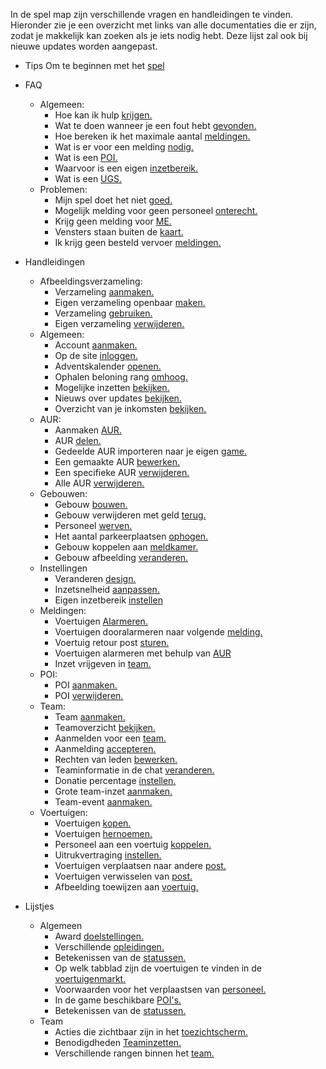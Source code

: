 In de spel map zijn verschillende vragen en handleidingen te vinden. Hieronder zie je een overzicht met links van alle documentaties die er zijn, zodat je makkelijk kan zoeken als je iets nodig hebt. Deze lijst zal ook bij nieuwe updates worden aangepast.<br/>

- Tips Om te beginnen met het [spel](Beginners-tips.md)

- FAQ
    - Algemeen:
        - Hoe kan ik hulp [krijgen.](FAQ/Algemeen/Hoe_kan_ik_hulp_krijgen.md)
        - Wat te doen wanneer je een fout hebt [gevonden.](FAQ/Algemeen/Fout_gevonden.md)
        - Hoe bereken ik het maximale aantal [meldingen.](FAQ/Algemeen/Maximaal_aantal_meldingen.md)
        - Wat is er voor een melding [nodig.](FAQ/Algemeen/Wat_heb_ik_nodig_voor_de_melding.md)
        - Wat is een [POI.](FAQ/Algemeen/Wat_is_een_POI.md)
        - Waarvoor is een eigen [inzetbereik.](FAQ/Algemeen/Waarvoor_is_eigen_inzetbereik.md)  
        - Wat is een [UGS.](FAQ/Algemeen/Wat_is_een_UGS.md)    
    - Problemen:
        - Mijn spel doet het niet [goed.](FAQ/Problemen/Mijn_spel_doet_het_niet_goed.md)
        - Mogelijk melding voor geen personeel [onterecht.](FAQ/Problemen/Foutmelding_geen_personeel_onterecht.md)
        - Krijg geen melding voor [ME.](FAQ/Problemen/Krijg_geen_meldingen_voor_ME.md)
        - Vensters staan buiten de [kaart.](FAQ/Problemen/Venster_buiten_kaart.md)
        - Ik krijg geen besteld vervoer [meldingen.](FAQ/Problemen/Geen_besteld_vervoer.md)

- Handleidingen
    - Afbeeldingsverzameling:
        - Verzameling [aanmaken.](Handleidingen/Afbeeldingsverzameling/Verzameling_aanmaken.md)
        - Eigen verzameling openbaar [maken.](Handleidingen/Afbeeldingsverzameling/Openbaar_maken.md)
        - Verzameling [gebruiken.](Handleidingen/Afbeeldingsverzameling/Verzameling_gebruiken.md)
        - Eigen verzameling [verwijderen.](Handleidingen/Afbeeldingsverzameling/Verzameling_verwijderen.md)    
    - Algemeen:
        - Account [aanmaken.](Handleidingen/Algemeen/Account_aanmaken.md)
        - Op de site [inloggen.](Handleidingen/Algemeen/Inloggen.md)
        - Adventskalender [openen.](Handleidingen/Algemeen/Adventskalender_openen.md)
        - Ophalen beloning rang [omhoog.](Handleidingen/Algemeen/Rang_beloning_ophalen.md)
        - Mogelijke inzetten [bekijken.](Handleidingen/Algemeen/Mogelijke_inzetten.md)
        - Nieuws over updates [bekijken.](Handleidingen/Algemeen/Nieuws_bekijken.md)
        - Overzicht van je inkomsten [bekijken.](Handleidingen/Algemeen/Inkomsten_bekijken.md)
    - AUR:
        - Aanmaken [AUR.](Handleidingen/AUR/Aanmaken_AUR.md)
        - AUR [delen.](Handleidingen/AUR/AUR_delen.md)
        - Gedeelde AUR importeren naar je eigen [game.](Handleidingen/AUR/Gedeelde_AUR_importeren.md)
        - Een gemaakte AUR [bewerken.](Handleidingen/AUR/AUR_bewerken.md)
        - Een specifieke AUR [verwijderen.](Handleidingen/AUR/AUR_verwijderen.md)
        - Alle AUR [verwijderen.](Handleidingen/AUR/Alle_AUR_verwijderen.md)
    - Gebouwen:
        - Gebouw [bouwen.](Handleidingen/Gebouwen/Gebouw_bouwen.md)
        - Gebouw verwijderen met geld [terug.](Handleidingen/Gebouwen/Gebouw_verwijderen_met_geld_terug.md)
        - Personeel [werven.](Handleidingen/Gebouwen/Personeel_werven.md)
        - Het aantal parkeerplaatsen [ophogen.](Handleidingen/Gebouwen/Uitbreiden_parkeerplaatsen.md)  
        - Gebouw koppelen aan [meldkamer.](Handleidingen/Gebouwen/Gebouw_koppelen_aan_meldkamer.md) 
        - Gebouw afbeelding [veranderen.](Handleidingen/Afbeeldingen/Gebouw_afbeelding)
    - Instellingen
        - Veranderen [design.](Handleidingen/Instellingen/Veranderen_design.md)   
        - Inzetsnelheid [aanpassen.](Handleidingen/Instellingen/Inzetsnelheid_aanpassen.md)  
        - Eigen inzetbereik [instellen](Handleidingen/Instellingen/Eigen_inzetbereik.md)
    - Meldingen:
        - Voertuigen [Alarmeren.](Handleidingen/Meldingen/Alarmeren.md)
        - Voertuigen dooralarmeren naar volgende [melding.](Handleidingen/Meldingen/Dooralarmeren.md)
        - Voertuig retour post [sturen.](Handleidingen/Meldingen/Voertuig_retour_post.md)
        - Voertuigen alarmeren met behulp van [AUR](Handleidingen/Meldingen/Alarmeren_met_AUR.md)
        - Inzet vrijgeven in [team.](Handleidingen/Meldingen/Openzetten_voor_team.md)
    - POI:
        - POI [aanmaken.](Handleidingen/POI/POI_plaatsen.md)
        - POI [verwijderen.](Handleidingen/POI/POI_verwijderen.md)
    - Team:
        - Team [aanmaken.](Handleidingen/Team/Team_aanmaken.md)
        - Teamoverzicht [bekijken.](Handleidingen/Team/Teamoverzicht_bekijken.md)
        - Aanmelden voor een [team.](Handleidingen/Team/Aanmelden.md)
        - Aanmelding [accepteren.](Handleidingen/Team/Aanmelding_accepteren.md)
        - Rechten van leden [bewerken.](Handleidingen/Team/Rechten_bewerken.md)
        - Teaminformatie in de chat [veranderen.](Handleidingen/Team/Team_info_chat.md)
        - Donatie percentage [instellen.](Handleidingen/Team/Donatie.md)
        - Grote team-inzet [aanmaken.](Handleidingen/Team/Team_inzet.md)
        - Team-event [aanmaken.](Handleidingen/Team/Team_event.md)
    - Voertuigen:
        - Voertuigen [kopen.](Handleidingen/Voertuigen/Voertuig_kopen.md)
        - Voertuigen [hernoemen.](Handleidingen/Voertuigen/Voertuig_hernoemen.md)
        - Personeel aan een voertuig [koppelen.](Handleidingen/Voertuigen/Personeel_koppelen)
        - Uitrukvertraging [instellen.](Handleidingen/Voertuigen/Uitrukvertraging_instellen.md)
        - Voertuigen verplaatsen naar andere [post.](Handleidingen/Voertuigen/Voertuig_verplaatsen.md)
        - Voertuigen verwisselen van [post.](Handleidingen/Voertuigen/Voertuigen_wisselen.md)
        - Afbeelding toewijzen aan [voertuig.](Handleidingen/Voertuigen/Afbeelding_geven.md)
    
- Lijstjes
    - Algemeen
        - Award [doelstellingen.](Lijstjes/Algemeen/Award_doelstellingen.md)
        - Verschillende [opleidingen.](Lijstjes/Algemeen/Opleidingen.md)
        - Betekenissen van de [statussen.](Lijstjes/Algemeen/Status_betekenissen.md)
        - Op welk tabblad zijn de voertuigen te vinden in de [voertuigenmarkt.](Lijstjes/Algemeen/Voertuigen_per_tabblad.md)
        - Voorwaarden voor het verplaastsen van [personeel.](Lijstjes/Algemeen/Voorwaarden_personeel_verplaatsen.md)
        - In de game beschikbare [POI's.](Lijstjes/Algemeen/POI's.md)
        - Betekenissen van de [statussen.](Lijstjes/Algemeen/Statussen.md)
    - Team
        - Acties die zichtbaar zijn in het [toezichtscherm.](Lijstjes/Team/Acties_in_toezichtscherm.md)
        - Benodigdheden [Teaminzetten.](Lijstjes/Team/Benodigdheden_Teaminzetten.md)
        - Verschillende rangen binnen het [team.](Lijstjes/Team/Rangen_binnen_team.md)